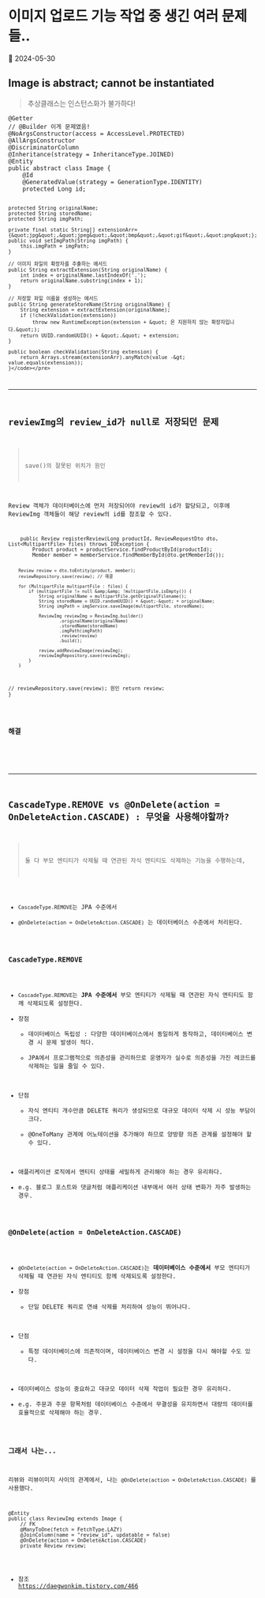 # 이미지 업로드 기능 작업 중 생긴 여러 문제들..
📅 2024-05-30

<h2 id="image-is-abstract-cannot-be-instantiated">Image is abstract; cannot be instantiated</h2>
<blockquote>
<p>추상클래스는 인스턴스화가 불가하다!</p>
</blockquote>
<pre><code class="language-java">@Getter
// @Builder 이게 문제였음!
@NoArgsConstructor(access = AccessLevel.PROTECTED)
@AllArgsConstructor
@DiscriminatorColumn
@Inheritance(strategy = InheritanceType.JOINED)
@Entity
public abstract class Image {
    @Id
    @GeneratedValue(strategy = GenerationType.IDENTITY)
    protected Long id;

    protected String originalName;
    protected String storedName;
    protected String imgPath;

    private final static String[] extensionArr={&quot;jpg&quot;,&quot;jpeg&quot;,&quot;bmp&quot;,&quot;gif&quot;,&quot;png&quot;};
    public void setImgPath(String imgPath) {
        this.imgPath = imgPath;
    }

    // 이미지 파일의 확장자를 추출하는 메서드
    public String extractExtension(String originalName) {
        int index = originalName.lastIndexOf('.');
        return originalName.substring(index + 1);
    }

    // 저장할 파일 이름을 생성하는 메서드
    public String generateStoreName(String originalName) {
        String extension = extractExtension(originalName);
        if (!checkValidation(extension))
            throw new RuntimeException(extension + &quot; 은 지원하지 않는 확장자입니다.&quot;);
        return UUID.randomUUID() + &quot;.&quot; + extension;
    }

    public boolean checkValidation(String extension) {
        return Arrays.stream(extensionArr).anyMatch(value -&gt; value.equals(extension));
    }</code></pre>
<hr />
<h2 id="reviewimg의-review_id가-null로-저장되던-문제">reviewImg의 review_id가 null로 저장되던 문제</h2>
<blockquote>
<p>save()의 잘못된 위치가 원인</p>
</blockquote>
<p>Review 객체가 데이터베이스에 먼저 저장되어야 review의 id가 할당되고, 이후에 ReviewImg 객체들이 해당 review의 id를 참조할 수 있다.</p>
<pre><code class="language-java">    public Review registerReview(Long productId, ReviewRequestDto dto, List&lt;MultipartFile&gt; files) throws IOException {
        Product product = productService.findProductById(productId);
        Member member = memberService.findMemberById(dto.getMemberId());

        Review review = dto.toEntity(product, member);
        reviewRepository.save(review); // 해결

        for (MultipartFile multipartFile : files) {
            if (multipartFile != null &amp;&amp; !multipartFile.isEmpty()) {
                String originalName = multipartFile.getOriginalFilename();
                String storedName = UUID.randomUUID() + &quot;-&quot; + originalName;
                String imgPath = imgService.saveImage(multipartFile, storedName);

                ReviewImg reviewImg = ReviewImg.builder()
                        .originalName(originalName)
                        .storedName(storedName)
                        .imgPath(imgPath)
                        .review(review)
                        .build();

                review.addReviewImage(reviewImg);
                reviewImgRepository.save(reviewImg);
            }
        }

 //       reviewRepository.save(review); 원인
        return review;
    }</code></pre>
<h3 id="해결">해결</h3>
<p><img alt="" src="https://velog.velcdn.com/images/8w8u8/post/7f5389ad-d36f-4c14-a4f0-23d3a146c777/image.png" /></p>
<hr />
<h2 id="cascadetyperemove-vs-ondeleteaction--ondeleteactioncascade--무엇을-사용해야할까">CascadeType.REMOVE vs @OnDelete(action = OnDeleteAction.CASCADE) : 무엇을 사용해야할까?</h2>
<blockquote>
<p>둘 다 부모 엔티티가 삭제될 때 연관된 자식 엔티티도 삭제하는 기능을 수행하는데, </p>
</blockquote>
<ul>
<li><code>CascadeType.REMOVE</code>는 JPA 수준에서</li>
<li><code>@OnDelete(action = OnDeleteAction.CASCADE)</code> 는 데이터베이스 수준에서 처리된다. </li>
</ul>
<h3 id="cascadetyperemove">CascadeType.REMOVE</h3>
<ul>
<li><code>CascadeType.REMOVE</code>는 <strong>JPA 수준에서</strong> 부모 엔티티가 삭제될 때 연관된 자식 엔티티도 함께 삭제되도록 설정한다.</li>
<li>장점<ul>
<li>데이터베이스 독립성 : 다양한 데이터베이스에서 동일하게 동작하고, 데이터베이스 변경 시 문제 발생이 적다.</li>
<li>JPA에서 프로그램적으로 의존성을 관리하므로 운영자가 실수로 의존성을 가진 레코드를 삭제하는 일을 줄일 수 있다.</li>
</ul>
</li>
<li>단점<ul>
<li>자식 엔티티 개수만큼 DELETE 쿼리가 생성되므로 대규모 데이터 삭제 시 성능 부담이 크다.</li>
<li>@OneToMany 관계에 어노테이션을 추가해야 하므로 양방향 의존 관계를 설정해야 할 수 있다. </li>
</ul>
</li>
<li>애플리케이션 로직에서 엔티티 상태를 세밀하게 관리해야 하는 경우 유리하다. </li>
<li>e.g. 블로그 포스트와 댓글처럼 애플리케이션 내부에서 여러 상태 변화가 자주 발생하는 경우.  </li>
</ul>
<h3 id="ondeleteaction--ondeleteactioncascade">@OnDelete(action = OnDeleteAction.CASCADE)</h3>
<ul>
<li><code>@OnDelete(action = OnDeleteAction.CASCADE)</code>는 <strong>데이터베이스 수준에서</strong> 부모 엔티티가 삭제될 때 연관된 자식 엔티티도 함께 삭제되도록 설정한다.</li>
<li>장점<ul>
<li>단일 DELETE 쿼리로 연쇄 삭제를 처리하여 성능이 뛰어나다.</li>
</ul>
</li>
<li>단점<ul>
<li>특정 데이터베이스에 의존적이며, 데이터베이스 변경 시 설정을 다시 해야할 수도 있다. </li>
</ul>
</li>
<li>데이터베이스 성능이 중요하고 대규모 데이터 삭제 작업이 필요한 경우 유리하다.</li>
<li>e.g. 주문과 주문 항목처럼 데이터베이스 수준에서 무결성을 유지하면서 대량의 데이터를 효율적으로 삭제해야 하는 경우.</li>
</ul>
<h3 id="그래서-나는">그래서 나는...</h3>
<p>리뷰와 리뷰이미지 사이의 관계에서, 나는 <code>@OnDelete(action = OnDeleteAction.CASCADE)</code> 를 사용했다.</p>
<pre><code class="language-java">@Entity
public class ReviewImg extends Image {
    // FK
    @ManyToOne(fetch = FetchType.LAZY)
    @JoinColumn(name = &quot;review_id&quot;, updatable = false)
    @OnDelete(action = OnDeleteAction.CASCADE)
    private Review review;</code></pre>
<ul>
<li>참조
<a href="https://daegwonkim.tistory.com/466">https://daegwonkim.tistory.com/466</a></li>
</ul>
